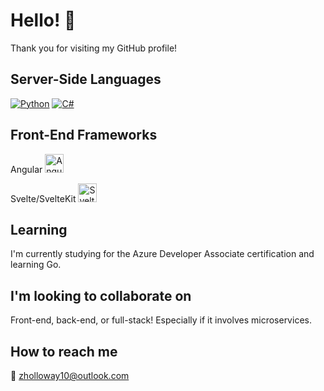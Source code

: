 # Hello! 👋

Thank you for visiting my GitHub profile! 

## Server-Side Languages

[![Python](https://img.shields.io/badge/python-3.x-blue.svg)](https://www.python.org/)
[![C#](https://img.shields.io/badge/C%23-3.x-blue.svg)](https://learn.microsoft.com/en-us/dotnet/csharp/)

## Front-End Frameworks
<span>Angular  </span>
<a href="https://angular.io/">
  <img src="https://angular.io/assets/images/logos/angular/angular.svg" alt="Angular Logo" width="30" height="30">
</a>

<span>Svelte/SvelteKit  </span>
<a href="https://svelte.dev/">
  <img src="https://upload.wikimedia.org/wikipedia/commons/thumb/1/1b/Svelte_Logo.svg/340px-Svelte_Logo.svg.png" alt="Svelte Logo" width="30" height="30">
</a>

## Learning
I'm currently studying for the Azure Developer Associate certification and learning Go.

## I'm looking to collaborate on
Front-end, back-end, or full-stack! Especially if it involves microservices.

## How to reach me
📧 [zholloway10@outlook.com](mailto:zholloway10@outlook.com)

<!--
**zachhollow/zachhollow** is a ✨ _special_ ✨ repository because its `README.md` (this file) appears on your GitHub profile.

Here are some ideas to get you started:

- 🔭 I’m currently working on ...
- 🌱 I’m currently learning ...
- 👯 I’m looking to collaborate on ...
- 🤔 I’m looking for help with ...
- 💬 Ask me about ...
- 📫 How to reach me: ...
- 😄 Pronouns: ...
- ⚡ Fun fact: ...
-->
